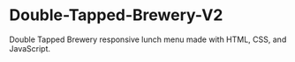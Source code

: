 # Double-Tapped-Brewery-V2
Double Tapped Brewery responsive lunch menu made with HTML, CSS, and JavaScript.
